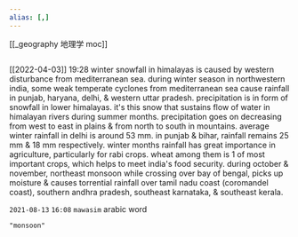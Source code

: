 ```yaml
---
alias: [,]
---
```

[[_geography 地理学 moc]]
```toc
```
[[2022-04-03]] 19:28
winter snowfall in himalayas is caused by western disturbance from mediterranean sea. 
during winter season in northwestern india, some weak temperate cyclones from mediterranean sea cause rainfall in punjab, haryana, delhi, & western uttar pradesh.
precipitation is in form of snowfall in lower himalayas.
it's this snow that sustains flow of water in himalayan rivers during summer months.
precipitation goes on decreasing from west to east in plains & from north to south in mountains.
average winter rainfall in delhi is around 53 mm. in punjab & bihar, rainfall remains 25 mm & 18 mm respectively.
winter months rainfall has great importance in agriculture, particularly for rabi crops. wheat among them is 1 of most important crops, which helps to meet india's food security.
during october & november, northeast monsoon while crossing over bay of bengal, picks up moisture & causes torrential rainfall over tamil nadu coast (coromandel coast), southern andhra pradesh, southeast karnataka, & southeast kerala.

`2021-08-13` `16:08`
`mawasim` arabic word
```query
"monsoon"
```
